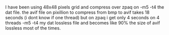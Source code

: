 I have been using 48x48 pixels grid
and compress over zpaq on -m5 -t4 the dat file.
the avif file on pixillion to compress from bmp to avif takes 18 seconds (i dont know if one thread)
but on zpaq i get only 4 seconds on 4 threads -m5 -t4 my dat lossless file and becomes like 90% the size of avif lossless most of the times.
